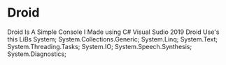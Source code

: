 # Droid
Droid Is A Simple Console I Made using 
C# Visual Sudio 2019
Droid Use's this LiBs 
System;
System.Collections.Generic;
System.Linq;
System.Text;
System.Threading.Tasks;
System.IO;
System.Speech.Synthesis;
System.Diagnostics;
